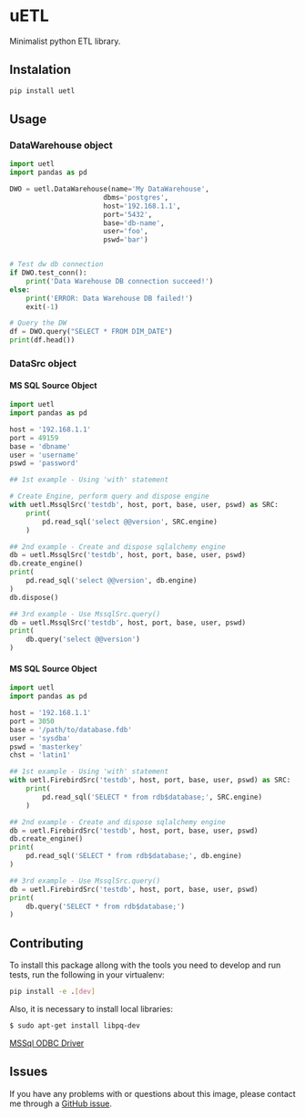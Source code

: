 uETL
====

Minimalist python ETL library.

## Instalation

```python
pip install uetl
```

## Usage

### DataWarehouse object

```python
import uetl
import pandas as pd

DWO = uetl.DataWarehouse(name='My DataWarehouse',
                       dbms='postgres',
                       host='192.168.1.1',
                       port='5432',
                       base='db-name',
                       user='foo',
                       pswd='bar')


# Test dw db connection
if DWO.test_conn():
    print('Data Warehouse DB connection succeed!')
else:
    print('ERROR: Data Warehouse DB failed!')
    exit(-1)

# Query the DW
df = DWO.query("SELECT * FROM DIM_DATE")
print(df.head())
```

### DataSrc object

#### MS SQL Source Object

```python
import uetl
import pandas as pd

host = '192.168.1.1'
port = 49159
base = 'dbname'
user = 'username'
pswd = 'password'

## 1st example - Using 'with' statement

# Create Engine, perform query and dispose engine
with uetl.MssqlSrc('testdb', host, port, base, user, pswd) as SRC:
    print(
        pd.read_sql('select @@version', SRC.engine)
    )

## 2nd example - Create and dispose sqlalchemy engine
db = uetl.MssqlSrc('testdb', host, port, base, user, pswd)
db.create_engine()
print(
    pd.read_sql('select @@version', db.engine)
)
db.dispose()

## 3rd example - Use MssqlSrc.query()
db = uetl.MssqlSrc('testdb', host, port, base, user, pswd)
print(
    db.query('select @@version')
)
```

#### MS SQL Source Object

```python
import uetl
import pandas as pd

host = '192.168.1.1'
port = 3050
base = '/path/to/database.fdb'
user = 'sysdba'
pswd = 'masterkey'
chst = 'latin1'

## 1st example - Using 'with' statement
with uetl.FirebirdSrc('testdb', host, port, base, user, pswd) as SRC:
    print(
        pd.read_sql('SELECT * from rdb$database;', SRC.engine)
    )

## 2nd example - Create and dispose sqlalchemy engine
db = uetl.FirebirdSrc('testdb', host, port, base, user, pswd)
db.create_engine()
print(
    pd.read_sql('SELECT * from rdb$database;', db.engine)
)

## 3rd example - Use MssqlSrc.query()
db = uetl.FirebirdSrc('testdb', host, port, base, user, pswd)
print(
    db.query('SELECT * from rdb$database;')
)
```

## Contributing

To install this package allong with the tools you need to develop and run tests, run the following in your virtualenv:

```bash
pip install -e .[dev]
```

Also, it is necessary to install local libraries:

```bash
$ sudo apt-get install libpq-dev
```

[MSSql ODBC Driver](https://learn.microsoft.com/en-us/sql/connect/odbc/linux-mac/installing-the-microsoft-odbc-driver-for-sql-server?view=sql-server-ver16)

## Issues

If you have any problems with or questions about this image, please contact me through a [GitHub issue](https://github.com/andrespp/uetl/issues).
